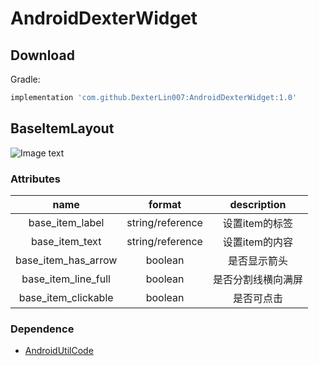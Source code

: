 # AndroidDexterWidget
## Download

Gradle:
```groovy
implementation 'com.github.DexterLin007:AndroidDexterWidget:1.0'

```
## BaseItemLayout
![Image text](images/DUI_DEMO_1.png)
### Attributes
|name|format|description|
|:---:|:---:|:---:|
| base_item_label | string/reference |设置item的标签
| base_item_text | string/reference |设置item的内容
| base_item_has_arrow | boolean |是否显示箭头
| base_item_line_full | boolean |是否分割线横向满屏
| base_item_clickable | boolean |是否可点击

### Dependence
*  [AndroidUtilCode](https://github.com/Blankj/AndroidUtilCode)
